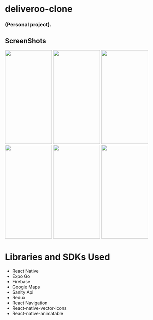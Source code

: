 # deliveroo-clone

### (Personal project).

## ScreenShots
<img src="https://user-images.githubusercontent.com/52178976/201983294-545f392d-fc10-4212-b0dc-88a21f147020.PNG" width="150" height="300"> <img src="https://user-images.githubusercontent.com/52178976/201988125-c9a15918-714f-4995-9435-914eebef0d76.jpg" width="150" height="300">
<img  src="https://user-images.githubusercontent.com/52178976/201984671-3f90c82b-21ec-4716-8fae-a123a32aa9d0.jpg" width="150" height="300"><img src="https://user-images.githubusercontent.com/52178976/201985350-9f3480f0-092f-4eaa-b135-16cada01546f.jpg" width="150" height="300">
<img src="https://user-images.githubusercontent.com/52178976/201985553-c31ae491-13a5-40a3-84b2-dbc79c4ba16b.jpg" width="150" height="300">
<img src="https://user-images.githubusercontent.com/52178976/201985542-ebd072ea-d2c3-4881-bc31-a78723862191.jpg" width="150" height="300">

# Libraries and SDKs Used
- React Native
- Expo Go 
- Firebase
- Google Maps
- Sanity Api
- Redux
- React Navigation
- React-native-vector-icons
- React-native-animatable
